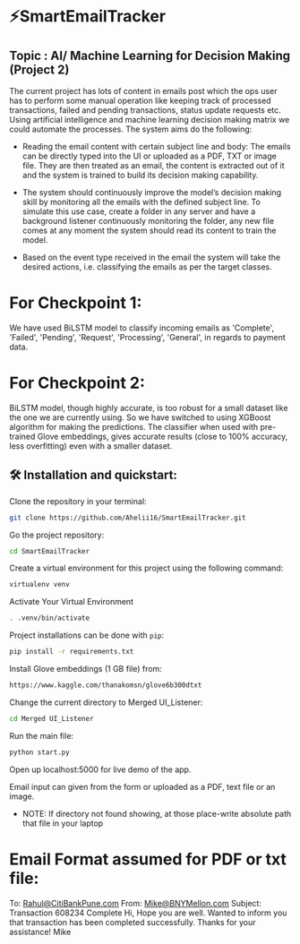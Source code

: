 # ⚡️SmartEmailTracker

## Topic : AI/ Machine Learning for Decision Making (Project 2)

The current project has lots of content in emails post which the ops user has to perform some manual operation like keeping track of processed transactions, failed and pending transactions, status update requests etc. Using artificial intelligence and machine learning decision making matrix we could automate the processes. The system aims do the following:

- Reading the email content with certain subject line and body: The emails can be directly typed into the UI or uploaded as a PDF, TXT or image file. They are then treated as an email, the content is extracted out of it and the system is trained to build its decision making capability.

- The system should continuously improve the model’s decision making skill by monitoring all the emails with the defined subject line. To simulate this use case, create a folder in any server and have a background listener continuously monitoring the folder, any new file comes at any moment the system should read its content to train the model.

- Based on the event type received in the email the system will take the desired actions, i.e. classifying the emails as per the target classes.

# For Checkpoint 1:

We have used BiLSTM model to classify incoming emails as 'Complete', 'Failed', 'Pending', 'Request', 'Processing', 'General', in regards to payment data.

# For Checkpoint 2:

BiLSTM model, though highly accurate, is too robust for a small dataset like the one we are currently using. So we have switched to using XGBoost algorithm for making the predictions. The classifier when used with pre-trained Glove embeddings, gives accurate results (close to 100% accuracy, less overfitting) even with a smaller dataset. 


## 🛠 Installation and quickstart:

Clone the repository in your terminal:
```sh
git clone https://github.com/Ahelii16/SmartEmailTracker.git
```
Go the project repository:
```sh
cd SmartEmailTracker
```
Create a virtual environment for this project using the following command:
```sh
virtualenv venv
```
Activate Your Virtual Environment
```sh
. .venv/bin/activate
```
Project installations can be done with `pip`:
```sh
pip install -r requirements.txt
```
Install Glove embeddings (1 GB file) from: 
```sh
https://www.kaggle.com/thanakomsn/glove6b300dtxt
```
Change the current directory to Merged UI_Listener:
```sh
cd Merged UI_Listener
```
Run the main file:
```sh
python start.py
```
Open up localhost:5000 for live demo of the app.

Email input can given from the form or uploaded as a PDF, text file or an image.
 - NOTE: If directory not found showing, at those place-write absolute path that file in your laptop

# Email Format assumed for PDF or txt file:

To: Rahul@CitiBankPune.com 
From: Mike@BNYMellon.com 
Subject: Transaction 608234 Complete 
Hi,
Hope you are well.
Wanted to inform you that transaction has been completed successfully.
Thanks for your assistance!
Mike
